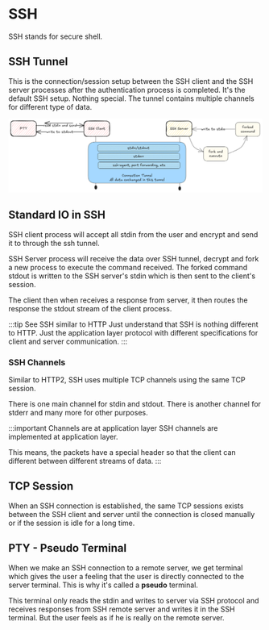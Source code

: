 # SSH

SSH stands for secure shell.

## SSH Tunnel

This is the connection/session setup between the SSH client and the SSH server processes
after the authentication process is completed.
It's the default SSH setup. Nothing special. The tunnel contains multiple channels for different type of data.

![ssh-tunnel](../../static/img/ssh-tunnel.excalidraw.png)

## Standard IO in SSH

SSH client process will accept all stdin from the user and encrypt and send it to through the ssh tunnel.

SSH Server process will receive the data over SSH tunnel, decrypt and fork a new process to execute the command received.
The forked command stdout is written to the SSH server's stdin which is then sent to the client's session.

The client then when receives a response from server, it then routes the response the stdout stream of the client process.

:::tip See SSH similar to HTTP
Just understand that SSH is nothing different to HTTP.
Just the application layer protocol with different specifications for client and server communication.
:::

### SSH Channels

Similar to HTTP2, SSH uses multiple TCP channels using the same TCP session.

There is one main channel for stdin and stdout. There is another channel for stderr and many more for other purposes.

:::important Channels are at application layer
SSH channels are implemented at application layer.

This means, the packets have a special header so that the client can different between different streams of data.
:::

## TCP Session

When an SSH connection is established, the same TCP sessions exists between the SSH client and server until the connection is closed manually or
if the session is idle for a long time.

## PTY - Pseudo Terminal

When we make an SSH connection to a remote server,
we get terminal which gives the user a feeling that the user is directly connected to the server terminal.
This is why it's called a **pseudo** terminal.

This terminal only reads the stdin and writes to server via SSH protocol
and receives responses from SSH remote server and writes it in the SSH terminal.
But the user feels as if he is really on the remote server.
